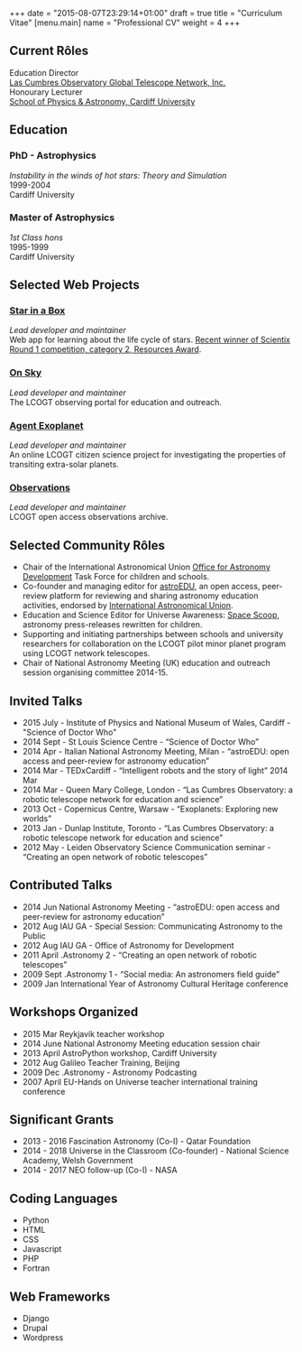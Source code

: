 +++
date = "2015-08-07T23:29:14+01:00"
draft = true
title = "Curriculum Vitae"
[menu.main]
name = "Professional CV"
weight = 4
+++
## Current Rôles

Education Director   
[Las Cumbres Observatory Global Telescope Network, Inc.](http://lcogt.net)    
Honourary Lecturer   
[School of Physics & Astronomy, Cardiff University](http://www.astro.cardiff.ac.uk)   


## Education
### PhD - Astrophysics
*Instability in the winds of hot stars: Theory and Simulation*   
1999-2004   
Cardiff University  

### Master of Astrophysics
*1st Class hons*  
1995-1999  
Cardiff University  

## Selected Web Projects

### [Star in a Box](http://lcogt.net/starinabox)
*Lead developer and maintainer*  
Web app for learning about the life cycle of stars. [Recent winner of Scientix Round 1 competition, category 2, Resources Award](http://www.iau.org/news/announcements/detail/ann14032/).

### [On Sky](http://lcogt.net/blog/egomez/introducing-sky)
*Lead developer and maintainer*  
The LCOGT observing portal for education and outreach.

### [Agent Exoplanet](http://lcogt.net/agentexoplanet)
*Lead developer and maintainer*  
An online LCOGT citizen science project for investigating the properties of transiting extra-solar planets.   

### [Observations](http://lcogt.net/observations )
*Lead developer and maintainer*  
LCOGT open access observations archive.

## Selected Community Rôles
- Chair of the International Astronomical Union [Office for Astronomy Development](http://astro4dev.org) Task Force for children and schools.
- Co-founder and managing editor for [astroEDU](http://iau.org/astroedu), an open access, peer-review platform for reviewing and sharing astronomy education activities, endorsed by [International Astronomical Union](http://iau.org).
- Education and Science Editor for Universe Awareness: [Space Scoop](http://unawe.org/kids), astronomy press-releases rewritten for children. 
- Supporting and initiating partnerships between schools and university researchers for collaboration on the LCOGT pilot minor planet program using LCOGT network telescopes. 
- Chair of National Astronomy Meeting (UK) education and outreach session organising committee 2014-15.

## Invited Talks
- 2015 July - Institute of Physics and National Museum of Wales, Cardiff - "Science of Doctor Who"
- 2014 Sept - St Louis Science Centre - “Science of Doctor Who”
- 2014 Apr - Italian National Astronomy Meeting, Milan  - “astroEDU: open access and peer-review for astronomy education”
- 2014 Mar - TEDxCardiff - “Intelligent robots and the story of light” 2014 Mar
- 2014 Mar - Queen Mary College, London - “Las Cumbres Observatory: a robotic telescope network for education and science” 
- 2013 Oct - Copernicus Centre, Warsaw - “Exoplanets: Exploring new worlds”
- 2013 Jan - Dunlap Institute, Toronto - “Las Cumbres Observatory: a robotic telescope network for education and science” 
- 2012 May - Leiden Observatory Science Communication seminar  - “Creating an open network of robotic telescopes”

## Contributed Talks
- 2014 Jun National Astronomy Meeting - “astroEDU: open access and peer-review for astronomy education”
- 2012 Aug IAU GA - Special Session: Communicating Astronomy to the Public 
- 2012 Aug IAU GA - Office of Astronomy for Development 
- 2011 April .Astronomy 2 - “Creating an open network of robotic telescopes” 
- 2009 Sept .Astronomy 1 - “Social media: An astronomers field guide” 
- 2009 Jan International Year of Astronomy Cultural Heritage conference

## Workshops Organized
- 2015 Mar Reykjavik teacher workshop
- 2014 June National Astronomy Meeting education session chair
- 2013 April AstroPython workshop, Cardiff University
- 2012 Aug Galileo Teacher Training, Beijing 
- 2009 Dec .Astronomy - Astronomy Podcasting 
- 2007 April EU-Hands on Universe teacher international training conference 

## Significant Grants
- 2013 - 2016 Fascination Astronomy (Co-I) - Qatar Foundation
- 2014 - 2018 Universe in the Classroom (Co-founder) - National Science Academy, Welsh Government
- 2014 - 2017 NEO follow-up (Co-I) - NASA 

## Coding Languages

- Python
- HTML
- CSS
- Javascript
- PHP
- Fortran

## Web Frameworks
- Django
- Drupal
- Wordpress